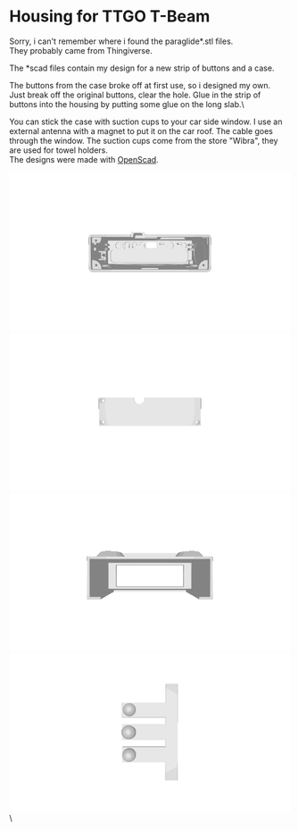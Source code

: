 # Housing for TTGO T-Beam
Sorry, i can't remember where i found the paraglide*.stl files. \
They probably came from Thingiverse.


The *scad files contain my design for a new strip of buttons and a case.


The buttons from the case broke off at first use, so i designed my own.\
Just break off the original buttons, clear the hole. Glue in the strip of buttons into the housing by putting some glue on the long slab.\

You can stick the case with suction cups to your car side window. 
I use an external antenna with a magnet to put it on the car roof. 
The cable goes through the window.
The suction cups come from the store "Wibra", they are used for towel holders.\
The designs were made with [OpenScad](https://openscad.org/).

![housing](https://github.com/Grrtzm/esp32-ttnmapper/blob/main/housing/paraglide-t-beam-v11-v5.gif) \
![lid](https://github.com/Grrtzm/esp32-ttnmapper/blob/main/housing/paraglide-t-beam-v11-v5-lid-antenna.gif) \
![suctioncupcase](https://github.com/Grrtzm/esp32-ttnmapper/blob/main/housing/ImageToStl.com_suctioncupholder.gif) \
![buttons](https://github.com/Grrtzm/esp32-ttnmapper/blob/main/housing/ImageToStl.com_trackerbuttons.gif) \